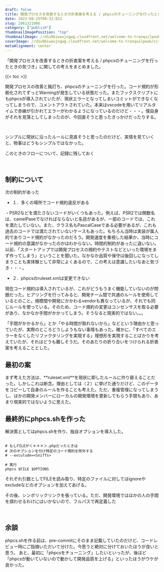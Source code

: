 ```yaml
---
draft: false
title: 開発プロセスを改善するときの折衷案を考える / phpcsのチューニングを行ったときの気づき
date: 2023-08-25T00:33:02Z
slug: 1861321906
category: ["publish"]
thumbnailImagePosition: "top"
thumbnailImage: //d1u9biwaxjngwg.cloudfront.net/welcome-to-tranquilpeak/city-750.jpg
coverImage: //d1u9biwaxjngwg.cloudfront.net/welcome-to-tranquilpeak/city.jpg
metaAlignment: center
---
```

「開発プロセスを改善するときの折衷案を考える / phpcsのチューニングを行ったときの気づき」に関しての考えをまとめました。
<!--more-->

{{< toc >}}

開発プロセスの改善と銘打ち、phpcsのチューニングを行った。コード規約が形骸化されてずっとWarningが発生している状態だった。またフックスクリプトにもphpcsが導入されていたが、現状エラーとなってしまいコミットができなくなってしまうので、コメントアウトされていた。本来はvscodeを用いてリアルタイムで赤線が引かれてエラーがわかるようになっているのだけど・・・。僕自身がそれを見落としてしまったのが、今回直そうと思ったきっかけだったりする。

‌

シンプルに現状に沿ったルールに見直そうと思ったのだけど、実情を見ていくと、物事はどうもシンプルではなかった。

このときのフローについて、記録に残しておく

‌

## 制約について

次の制約があった

- １．多くの場所でコード規約違反がある

・PSR2などを満たさないコードがいくつもあった。例えば、PSR2では関数名は、camelPaseでなければならないと名目があるが、一部のコードでは、これを満たしていない。また、クラス名もPascalCaseである必要があるが、これも過去のコードでは満たされていないケースもあった。もちろん当時は実装が属人的でありコード規約がなかったのだろう。開発速度を重視した結果か、当時にコード規約の意識がなかったのかはわからない。時間的制約があったに違いない。以前、「スタートアップでは開発プロセスの規約やテストなどといった環境をまず作ってしまう」ということを聞いた。なかなか品質や保守は後回しになってしまうことも実体験として非常によくあるので、この考えは意識したいなあと気づき・・・。

- ２．phpcsのruleset.xmlは変更できない

現在コード規約は導入されているが、これがどうもうまく機能していないのが問題だった。ヒアリングを行ってみると、開発チーム間で共通のルールを使用しているとのこと。規模間や開発にかかわるvendorも異なっているが、それでも同じルールを使っている。そのため、コード規約の変更はコンセンサスを取る必要があり、なかなか手間がかかってしまう。そうなると現実的ではない。。。
‌

「手間がかかるから」とか「やる時間が取れないから」などという理由かと思っていたが、実際のところどうしようもない事情もあった。確かに、「すべてのエラーをなくしたリファクタリングを実現する」理想形を実現することばかりを考えていたが、それはどうも難しそうだ。そのあたりの折り合いをつけられる折衷案を考えることとした。

## 最初の案

まず考えた方法は、\*\*ruleset.xml\*\*を現状に即したルールに作り替えることだった。しかしこれは断念。理由としては（２）に挙げた通りだけど、このデータをコピーして自身のルールを作ることも考えた。ただ、重複管理になってしまうし、ほかの開発メンバーにローカルの開発環境を更新してもらう手間もあり、あまり現実的ではないように思えた。

## 最終的にphpcs.shを作った

解決策としてはphpcs.shを作り、独自オプションを導入した。

```

# もしFILEが＜＊＊＊＞.phpだったときは
# 次のオプションを付け特定のコード規約を除外する
# --exculude=<Sniffs>

# 実行
phpcs $FILE $OPTIONS
```

それぞれ引数としてFILEを読み取り、特定のファイルに対してはignoreやexcludeなどのオプションを加えてあげる。

その後、シンボリックリンクを張っている。ただ、開発環境ではほかの人の手間を煩わせるわけにはいかないので、フルパスで再定義した

‌

## 余談

phpcs.shを作る前は、pre-commitにそのまま記載していたのだけど、コードレビュー時にご指摘いただいて分けた。今思うと絶対に分けておいたほうが良いと思う。
あと、最初に「phpcsをチューニング」したいといったが、後ほど「phpcsが動いていないので動かして開発品質を上げる」といったほうがウケが良かった。
